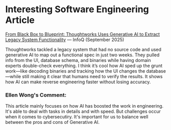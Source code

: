 # Interesting Software Engineering Article

[From Black Box to Blueprint: Thoughtworks Uses Generative AI to Extract Legacy System Functionality](https://www.infoq.com/news/2025/09/tw-blackbox/) — InfoQ (September 2025)

Thoughtworks tackled a legacy system that had no source code and used generative AI to map out a functional spec in just two weeks. They pulled info from the UI, database schema, and binaries while having domain experts double-check everything. I think it’s cool how AI sped up the grunt work—like decoding binaries and tracking how the UI changes the database—while still making it clear that humans need to verify the results. It shows how AI can make reverse engineering faster without losing accuracy.

### Ellen Wong's Comment:
This article mainly focuses on how AI has boosted the work in engineering. It's able to deal with tasks in details and with speed. But challenges occur when it comes to cybersecutiry. It's important for us to balance well between the pros and cons of Generative AI. 
